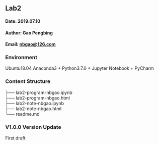 ## Lab2
#### Date: 2019.07.10
#### Author: Gao Pengbing
#### Email: nbgao@126.com

### Environment
Ubuntu18.04
Anaconda3 + Python3.7.0 + Jupyter Notebook + PyCharm

### Content Structure               
├── lab2-program-nbgao.ipynb       
├── lab2-program-nbgao.html         
├── lab2-note-nbgao.ipynb           
├── lab2-note-nbgao.html            
└── readme.md

### V1.0.0 Version Update
First draft

